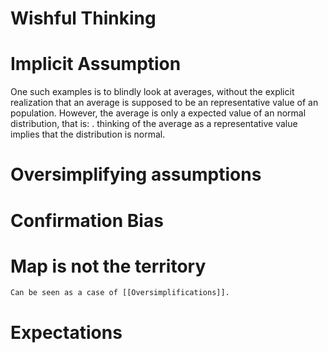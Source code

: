 
# Wishful Thinking

# Implicit Assumption

One such examples is to blindly look at averages, without the explicit realization that an average is supposed to be an representative value of an population. 
However, the average is only a expected value of an normal distribution, that is: 
    . thinking of the average as a representative value implies that the distribution is normal.
    

# Oversimplifying assumptions 
    
    



# Confirmation Bias



# Map is not the territory
    
    Can be seen as a case of [[Oversimplifications]].



# Expectations






